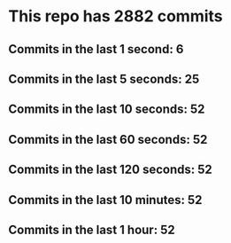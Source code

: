# This repo has 2882 commits

## Commits in the last 1 second: 6
## Commits in the last 5 seconds: 25
## Commits in the last 10 seconds: 52
## Commits in the last 60 seconds: 52
## Commits in the last 120 seconds: 52
## Commits in the last 10 minutes: 52
## Commits in the last 1 hour: 52
